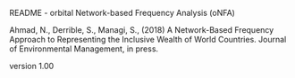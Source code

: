 README - orbital Network-based Frequency Analysis (oNFA)

Ahmad, N., Derrible, S., Managi, S., (2018) A Network-Based Frequency Approach to Representing the Inclusive Wealth of World Countries. Journal of Environmental Management, in press.

version 1.00
